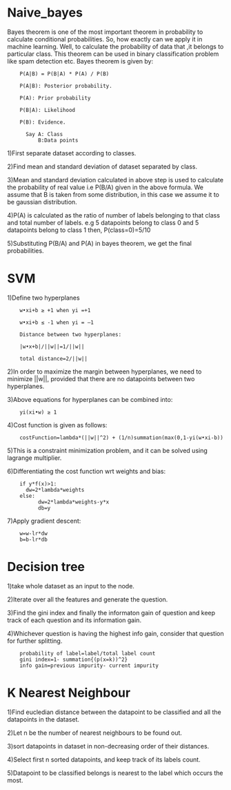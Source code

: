 # Naive_bayes

Bayes theorem is one of the most important theorem in probability to calculate conditional probabilities. So, how exactly can we  apply it in machine learning. Well, to calculate the probability of data that ,it belongs to particular class. This theorem can be used in binary classification problem like spam detection etc.
Bayes theorem is given by:

        P(A|B) = P(B|A) * P(A) / P(B) 
 
        P(A|B): Posterior probability.
        
        P(A): Prior probability
        
        P(B|A): Likelihood
        
        P(B): Evidence.
        
          Say A: Class
              B:Data points


1)First separate dataset according to classes.

2)Find mean and standard deviation of dataset separated by class.

3)Mean and standard deviation calculated in above step is used to calculate the probability of real value i.e P(B/A) given in the above formula. 
We assume that B is taken from some distribution, in this case we assume it to be gaussian distribution.

4)P(A) is calculated as the ratio of number of labels belonging to that class and total number of labels.
e.g 5 datapoints belong to class 0 and 5 datapoints belong to class 1 then, P(class=0)=5/10

5)Substituting P(B/A) and P(A) in bayes theorem, we get the final probabilities.


# SVM

1)Define two hyperplanes
        
        w•xi+b ≥ +1 when yi =+1 
        
        w•xi+b ≤ -1 when yi = –1
        
        Distance between two hyperplanes:
        
        |w•x+b|/||w||=1/||w||
        
        total distance=2/||w||

2)In order to maximize the margin between hyperplanes, we need to minimize ||w||, provided that there are no datapoints between two hyperplanes.

3)Above equations for hyperplanes can be combined into:
        
        yi(xi•w) ≥ 1

4)Cost function is given as follows: 

        costFunction=lambda*(||w||^2) + (1/n)summation(max(0,1-yi(w•xi-b))
        
5)This is a constraint minimization problem, and it can be solved using lagrange multiplier. 

6)Differentiating the cost function wrt weights and bias:

        if y*f(x)>1:
	      dw=2*lambda*weights
        else:
              dw=2*lambda*weights-y*x
              db=y
                              
 7)Apply gradient descent:
 
        w=w-lr*dw
        b=b-lr*db
 
 
# Decision tree

1)take whole dataset as an input to the node.

2)Iterate over all the features and generate the question.

3)Find the gini index and finally the informaton gain of question and keep track of each question and its information gain.

4)Whichever question is having the highest info gain, consider that question for further splitting.

        probability of label=label/total label count
        gini index=1- summation{(p(x=k))^2}
        info gain=previous impurity- current impurity

# K Nearest Neighbour

1)Find eucledian distance between the datapoint to be classified and all the datapoints in the dataset.

2)Let n be the number of nearest neighbours to be found out.

3)sort datapoints in dataset in non-decreasing order of their distances.

4)Select first n sorted datapoints, and keep track of its labels count.

5)Datapoint to be classified belongs is nearest to the label which occurs the most.

